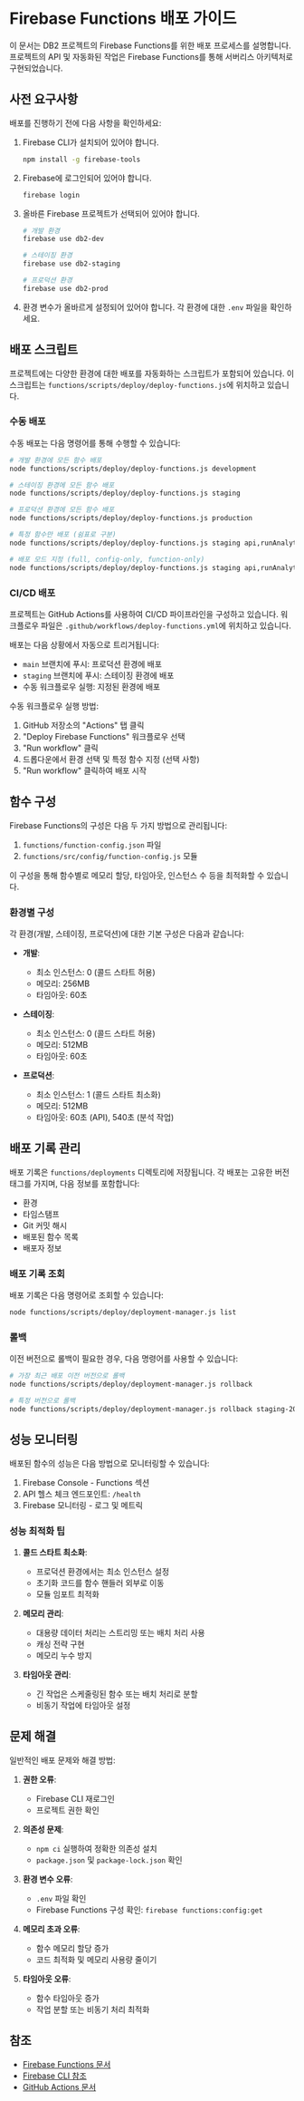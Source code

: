 # Firebase Functions 배포 가이드

이 문서는 DB2 프로젝트의 Firebase Functions를 위한 배포 프로세스를 설명합니다. 프로젝트의 API 및 자동화된 작업은 Firebase Functions를 통해 서버리스 아키텍처로 구현되었습니다.

## 사전 요구사항

배포를 진행하기 전에 다음 사항을 확인하세요:

1. Firebase CLI가 설치되어 있어야 합니다.
   ```bash
   npm install -g firebase-tools
   ```

2. Firebase에 로그인되어 있어야 합니다.
   ```bash
   firebase login
   ```

3. 올바른 Firebase 프로젝트가 선택되어 있어야 합니다.
   ```bash
   # 개발 환경
   firebase use db2-dev
   
   # 스테이징 환경
   firebase use db2-staging
   
   # 프로덕션 환경
   firebase use db2-prod
   ```

4. 환경 변수가 올바르게 설정되어 있어야 합니다. 각 환경에 대한 `.env` 파일을 확인하세요.

## 배포 스크립트

프로젝트에는 다양한 환경에 대한 배포를 자동화하는 스크립트가 포함되어 있습니다. 이 스크립트는 `functions/scripts/deploy/deploy-functions.js`에 위치하고 있습니다.

### 수동 배포

수동 배포는 다음 명령어를 통해 수행할 수 있습니다:

```bash
# 개발 환경에 모든 함수 배포
node functions/scripts/deploy/deploy-functions.js development

# 스테이징 환경에 모든 함수 배포
node functions/scripts/deploy/deploy-functions.js staging

# 프로덕션 환경에 모든 함수 배포
node functions/scripts/deploy/deploy-functions.js production

# 특정 함수만 배포 (쉼표로 구분)
node functions/scripts/deploy/deploy-functions.js staging api,runAnalyticsJob

# 배포 모드 지정 (full, config-only, function-only)
node functions/scripts/deploy/deploy-functions.js staging api,runAnalyticsJob function-only
```

### CI/CD 배포

프로젝트는 GitHub Actions를 사용하여 CI/CD 파이프라인을 구성하고 있습니다. 워크플로우 파일은 `.github/workflows/deploy-functions.yml`에 위치하고 있습니다.

배포는 다음 상황에서 자동으로 트리거됩니다:

- `main` 브랜치에 푸시: 프로덕션 환경에 배포
- `staging` 브랜치에 푸시: 스테이징 환경에 배포
- 수동 워크플로우 실행: 지정된 환경에 배포

수동 워크플로우 실행 방법:
1. GitHub 저장소의 "Actions" 탭 클릭
2. "Deploy Firebase Functions" 워크플로우 선택
3. "Run workflow" 클릭
4. 드롭다운에서 환경 선택 및 특정 함수 지정 (선택 사항)
5. "Run workflow" 클릭하여 배포 시작

## 함수 구성

Firebase Functions의 구성은 다음 두 가지 방법으로 관리됩니다:

1. `functions/function-config.json` 파일
2. `functions/src/config/function-config.js` 모듈

이 구성을 통해 함수별로 메모리 할당, 타임아웃, 인스턴스 수 등을 최적화할 수 있습니다.

### 환경별 구성

각 환경(개발, 스테이징, 프로덕션)에 대한 기본 구성은 다음과 같습니다:

- **개발**:
  - 최소 인스턴스: 0 (콜드 스타트 허용)
  - 메모리: 256MB
  - 타임아웃: 60초

- **스테이징**:
  - 최소 인스턴스: 0 (콜드 스타트 허용)
  - 메모리: 512MB
  - 타임아웃: 60초

- **프로덕션**:
  - 최소 인스턴스: 1 (콜드 스타트 최소화)
  - 메모리: 512MB
  - 타임아웃: 60초 (API), 540초 (분석 작업)

## 배포 기록 관리

배포 기록은 `functions/deployments` 디렉토리에 저장됩니다. 각 배포는 고유한 버전 태그를 가지며, 다음 정보를 포함합니다:

- 환경
- 타임스탬프
- Git 커밋 해시
- 배포된 함수 목록
- 배포자 정보

### 배포 기록 조회

배포 기록은 다음 명령어로 조회할 수 있습니다:

```bash
node functions/scripts/deploy/deployment-manager.js list
```

### 롤백

이전 버전으로 롤백이 필요한 경우, 다음 명령어를 사용할 수 있습니다:

```bash
# 가장 최근 배포 이전 버전으로 롤백
node functions/scripts/deploy/deployment-manager.js rollback

# 특정 버전으로 롤백
node functions/scripts/deploy/deployment-manager.js rollback staging-20250519-123045-a1b2c3d
```

## 성능 모니터링

배포된 함수의 성능은 다음 방법으로 모니터링할 수 있습니다:

1. Firebase Console - Functions 섹션
2. API 헬스 체크 엔드포인트: `/health`
3. Firebase 모니터링 - 로그 및 메트릭

### 성능 최적화 팁

1. **콜드 스타트 최소화**:
   - 프로덕션 환경에서는 최소 인스턴스 설정
   - 초기화 코드를 함수 핸들러 외부로 이동
   - 모듈 임포트 최적화

2. **메모리 관리**:
   - 대용량 데이터 처리는 스트리밍 또는 배치 처리 사용
   - 캐싱 전략 구현
   - 메모리 누수 방지

3. **타임아웃 관리**:
   - 긴 작업은 스케줄링된 함수 또는 배치 처리로 분할
   - 비동기 작업에 타임아웃 설정

## 문제 해결

일반적인 배포 문제와 해결 방법:

1. **권한 오류**:
   - Firebase CLI 재로그인
   - 프로젝트 권한 확인

2. **의존성 문제**:
   - `npm ci` 실행하여 정확한 의존성 설치
   - `package.json` 및 `package-lock.json` 확인

3. **환경 변수 오류**:
   - `.env` 파일 확인
   - Firebase Functions 구성 확인: `firebase functions:config:get`

4. **메모리 초과 오류**:
   - 함수 메모리 할당 증가
   - 코드 최적화 및 메모리 사용량 줄이기

5. **타임아웃 오류**:
   - 함수 타임아웃 증가
   - 작업 분할 또는 비동기 처리 최적화

## 참조

- [Firebase Functions 문서](https://firebase.google.com/docs/functions)
- [Firebase CLI 참조](https://firebase.google.com/docs/cli)
- [GitHub Actions 문서](https://docs.github.com/actions)
